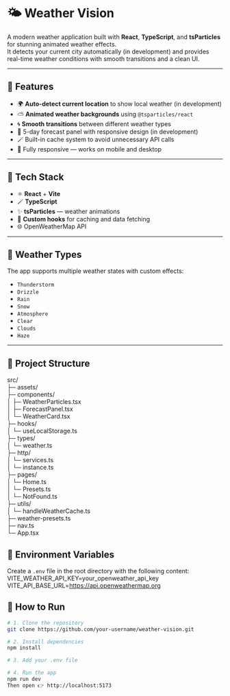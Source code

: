 # 🌤️ Weather Vision

A modern weather application built with **React**, **TypeScript**, and **tsParticles** for stunning animated weather effects.  
It detects your current city automatically (in development) and provides real-time weather conditions with smooth transitions and a clean UI.

---

## 🚀 Features

- 🌍 **Auto-detect current location** to show local weather (in development)
- ⛅ **Animated weather backgrounds** using `@tsparticles/react`  
- 🌀 **Smooth transitions** between different weather types  
- 🧭 5-day forecast panel with responsive design (in development)
- 🪄 Built-in cache system to avoid unnecessary API calls  
- 📱 Fully responsive — works on mobile and desktop

---

## 🧰 Tech Stack

- ⚛️ **React** + **Vite**
- 🪄 **TypeScript**
- ✨ **tsParticles** — weather animations
- 💾 **Custom hooks** for caching and data fetching
- 🌐 OpenWeatherMap API

---

## 🧭 Weather Types

The app supports multiple weather states with custom effects:

- `Thunderstorm`
- `Drizzle`
- `Rain`
- `Snow`
- `Atmosphere`
- `Clear`
- `Clouds`
- `Haze`

---

## 📁 Project Structure
src/<br/>
├─ assets/<br/>
├─ components/<br/>
│ ├─ WeatherParticles.tsx<br/>
│ ├─ ForecastPanel.tsx<br/>
│ └─ WeatherCard.tsx<br/>
├─ hooks/<br/>
│ └─ useLocalStorage.ts<br/>
├─ types/<br/>
│ └─ weather.ts<br/>
├─ http/<br/>
│ └─ services.ts<br/>
│ └─ instance.ts<br/>
├─ pages/<br/>
│ └─ Home.ts<br/>
│ └─ Presets.ts<br/>
│ └─ NotFound.ts<br/>
├─ utils/<br/>
│ └─ handleWeatherCache.ts<br/>
├─ weather-presets.ts<br/>
├─ nav.ts<br/>
└─ App.tsx

## 🧪 Environment Variables

Create a `.env` file in the root directory with the following content:
VITE_WEATHER_API_KEY=your_openweather_api_key<br/>
VITE_API_BASE_URL=https://api.openweathermap.org

## 🧭 How to Run

```bash
# 1. Clone the repository
git clone https://github.com/your-username/weather-vision.git

# 2. Install dependencies
npm install

# 3. Add your .env file

# 4. Run the app
npm run dev
Then open 👉 http://localhost:5173



